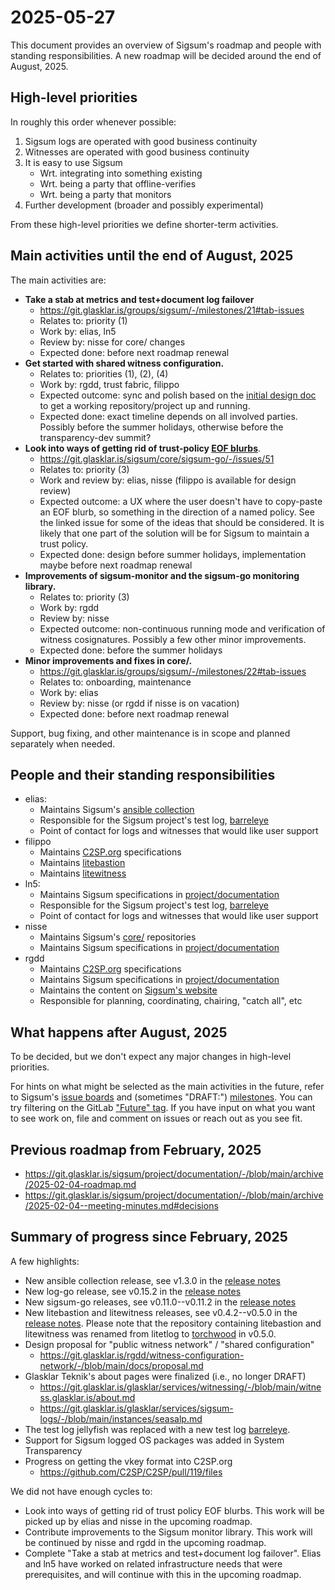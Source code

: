 # 2025-05-27

This document provides an overview of Sigsum's roadmap and people with standing
responsibilities.  A new roadmap will be decided around the end of August, 2025.

## High-level priorities

In roughly this order whenever possible:

  1. Sigsum logs are operated with good business continuity
  2. Witnesses are operated with good business continuity
  3. It is easy to use Sigsum
     - Wrt. integrating into something existing
     - Wrt. being a party that offline-verifies
     - Wrt. being a party that monitors
  4. Further development (broader and possibly experimental)

From these high-level priorities we define shorter-term activities.

## Main activities until the end of August, 2025

The main activities are:

  - **Take a stab at metrics and test+document log failover**
    - https://git.glasklar.is/groups/sigsum/-/milestones/21#tab-issues
    - Relates to: priority (1)
    - Work by: elias, ln5
    - Review by: nisse for core/ changes
    - Expected done: before next roadmap renewal
  - **Get started with shared witness configuration.**
    - Relates to: priorities (1), (2), (4)
    - Work by: rgdd, trust fabric, filippo
    - Expected outcome: sync and polish based on the [initial design doc][] to
      get a working repository/project up and running.
    - Expected done: exact timeline depends on all involved parties.  Possibly
      before the summer holidays, otherwise before the transparency-dev summit?
  - **Look into ways of getting rid of trust-policy [EOF blurbs][]**.
    - https://git.glasklar.is/sigsum/core/sigsum-go/-/issues/51
    - Relates to: priority (3)
    - Work and review by: elias, nisse (filippo is available for design review)
    - Expected outcome: a UX where the user doesn't have to copy-paste an EOF
      blurb, so something in the direction of a named policy.  See the linked
      issue for some of the ideas that should be considered.  It is likely that
      one part of the solution will be for Sigsum to maintain a trust policy.
    - Expected done: design before summer holidays, implementation maybe before
      next roadmap renewal
  - **Improvements of sigsum-monitor and the sigsum-go monitoring library.**
    - Relates to: priority (3)
    - Work by: rgdd
    - Review by: nisse
    - Expected outcome: non-continuous running mode and verification of witness
      cosignatures.  Possibly a few other minor improvements.
    - Expected done: before the summer holidays
  - **Minor improvements and fixes in core/.**
    - https://git.glasklar.is/groups/sigsum/-/milestones/22#tab-issues
    - Relates to: onboarding, maintenance
    - Work by: elias
    - Review by: nisse (or rgdd if nisse is on vacation)
    - Expected done: before next roadmap renewal

Support, bug fixing, and other maintenance is in scope and planned separately
when needed.

[initial design doc]: https://git.glasklar.is/rgdd/witness-configuration-network/-/blob/main/docs/proposal.md
[EOF blurbs]: https://github.com/FiloSottile/age?tab=readme-ov-file#verifying-the-release-signatures

## People and their standing responsibilities

  - elias:
    - Maintains Sigsum's [ansible collection][]
    - Responsible for the Sigsum project's test log, [barreleye][]
    - Point of contact for logs and witnesses that would like user support
  - filippo
    - Maintains [C2SP.org][] specifications
    - Maintains [litebastion][]
    - Maintains [litewitness][]
  - ln5:
    - Maintains Sigsum specifications in [project/documentation][]
    - Responsible for the Sigsum project's test log, [barreleye][]
    - Point of contact for logs and witnesses that would like user support
  - nisse
    - Maintains Sigsum's [core/][] repositories
    - Maintains Sigsum specifications in [project/documentation][]
  - rgdd
    - Maintains [C2SP.org][] specifications
    - Maintains Sigsum specifications in [project/documentation][]
    - Maintains the content on [Sigsum's website][]
    - Responsible for planning, coordinating, chairing, "catch all", etc

[ansible collection]: https://git.glasklar.is/sigsum/admin/ansible
[barreleye]: https://test.sigsum.org/barreleye
[C2SP.org]: https://c2sp.org/
[litebastion]: https://github.com/FiloSottile/torchwood/blob/main/cmd/litebastion/README.md
[litewitness]: https://github.com/FiloSottile/torchwood/blob/main/cmd/litewitness/README.md
[core/]: https://git.glasklar.is/sigsum/core
[project/documentation]: https://git.glasklar.is/sigsum/project/documentation
[Sigsum's website]: https://www.sigsum.org/

## What happens after August, 2025

To be decided, but we don't expect any major changes in high-level priorities.

For hints on what might be selected as the main activities in the future, refer
to Sigsum's [issue boards][] and (sometimes "DRAFT:") [milestones][].  You can
try filtering on the GitLab ["Future" tag][].  If you have input on what you
want to see work on, file and comment on issues or reach out as you see fit.

[issue boards]: https://git.glasklar.is/groups/sigsum/-/issues
[milestones]: https://git.glasklar.is/groups/sigsum/-/milestones
["Future" tag]: https://git.glasklar.is/groups/sigsum/-/issues/?sort=created_date&state=opened&label_name%5B%5D=Future&first_page_size=20

## Previous roadmap from February, 2025

  - https://git.glasklar.is/sigsum/project/documentation/-/blob/main/archive/2025-02-04-roadmap.md
  - https://git.glasklar.is/sigsum/project/documentation/-/blob/main/archive/2025-02-04--meeting-minutes.md#decisions

## Summary of progress since February, 2025

A few highlights:

  - New ansible collection release, see v1.3.0 in the
    [release notes](https://git.glasklar.is/sigsum/admin/ansible/-/blob/v1.3.0/NEWS?ref_type=tags#L1-46)
  - New log-go release, see v0.15.2 in the
    [release notes](https://git.glasklar.is/sigsum/core/log-go/-/blob/v0.15.2/NEWS?ref_type=tags#L1-39)
  - New sigsum-go releases, see v0.11.0--v0.11.2 in the
    [release notes](https://git.glasklar.is/sigsum/core/sigsum-go/-/blob/v0.11.2/NEWS?ref_type=tags#L1-52)
  - New litebastion and litewitness releases, see v0.4.2--v0.5.0 in the
    [release notes](https://github.com/FiloSottile/torchwood/blob/v0.5.0/NEWS.md).
    Please note that the repository containing litebastion and litewitness was
    renamed from litetlog to [torchwood][] in v0.5.0.
  - Design proposal for "public witness network" / "shared configuration"
    - https://git.glasklar.is/rgdd/witness-configuration-network/-/blob/main/docs/proposal.md
  - Glasklar Teknik's about pages were finalized (i.e., no longer DRAFT)
    - https://git.glasklar.is/glasklar/services/witnessing/-/blob/main/witness.glasklar.is/about.md
    - https://git.glasklar.is/glasklar/services/sigsum-logs/-/blob/main/instances/seasalp.md
  - The test log jellyfish was replaced with a new test log [barreleye][].
  - Support for Sigsum logged OS packages was added in System Transparency
  - Progress on getting the vkey format into C2SP.org
    - https://github.com/C2SP/C2SP/pull/119/files

[torchwood]: https://github.com/FiloSottile/torchwood

We did not have enough cycles to:

  - Look into ways of getting rid of trust policy EOF blurbs.  This work will be
    picked up by elias and nisse in the upcoming roadmap.
  - Contribute improvements to the Sigsum monitor library.  This work will be
    continued by nisse and rgdd in the upcoming roadmap.
  - Complete "Take a stab at metrics and test+document log failover".  Elias and
    ln5 have worked on related infrastructure needs that were prerequisites, and
    will continue with this in the upcoming roadmap.

